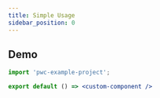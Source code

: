 ```yaml
---
title: Simple Usage
sidebar_position: 0
---
```


## Demo

```jsx preview
import 'pwc-example-project';

export default () => <custom-component />
```
